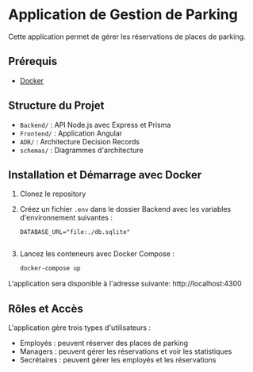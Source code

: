 # Application de Gestion de Parking

Cette application permet de gérer les réservations de places de parking.

## Prérequis

- [Docker](https://www.docker.com/products/docker-desktop/)

## Structure du Projet

- `Backend/` : API Node.js avec Express et Prisma
- `Frontend/` : Application Angular
- `ADR/` : Architecture Decision Records
- `schemas/` : Diagrammes d'architecture

## Installation et Démarrage avec Docker

1. Clonez le repository

2. Créez un fichier `.env` dans le dossier Backend avec les variables d'environnement suivantes :
   ```env
   DATABASE_URL="file:./db.sqlite"


3. Lancez les conteneurs avec Docker Compose :
   ```bash
   docker-compose up 
   ```

L'application sera disponible à l'adresse suivante: http://localhost:4300



## Rôles et Accès

L'application gère trois types d'utilisateurs :
- Employés : peuvent réserver des places de parking
- Managers : peuvent gérer les réservations et voir les statistiques
- Secrétaires : peuvent gérer les employés et les réservations


